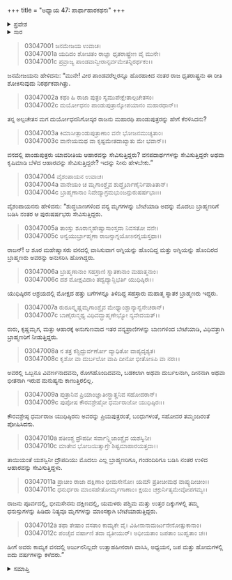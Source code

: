 +++
title = "ಅಧ್ಯಾಯ 47: ಪಾರ್ಥಾಹಾರಕಥನಃ"
+++

<details><summary>ಪ್ರವೇಶ</summary>


।।   ಓಂ ಓಂ ನಮೋ ನಾರಾಯಣಾಯ।।   ಶ್ರೀ ವೇದವ್ಯಾಸಾಯ ನಮಃ ।।

ಶ್ರೀ ಕೃಷ್ಣದ್ವೈಪಾಯನ ವೇದವ್ಯಾಸ ವಿರಚಿತ  

**ಶ್ರೀ ಮಹಾಭಾರತ**

**ಆರಣ್ಯಕ ಪರ್ವ**

**ಇಂದ್ರಲೋಕಾಭಿಗಮನ ಪರ್ವ**

**ಅಧ್ಯಾಯ 47**

</details>


<details><summary>ಸಾರ</summary>

ಪಾಂಡವರ ಆಹಾರ-ಬೇಟೆಗಳ ಕುರಿತು ವರ್ಣನೆ (1-12).

</details>


> 03047001 ಜನಮೇಜಯ ಉವಾಚ।  
03047001a ಯದಿದಂ ಶೋಚಿತಂ ರಾಜ್ಞಾ ಧೃತರಾಷ್ಟ್ರೇಣ ವೈ ಮುನೇ।  
03047001c ಪ್ರವ್ರಾಜ್ಯ ಪಾಂಡವಾನ್ವೀರಾನ್ಸರ್ವಮೇತನ್ನಿರರ್ಥಕಂ।।

ಜನಮೇಜಯನು ಹೇಳಿದನು: “ಮುನೇ! ವೀರ ಪಾಂಡವರೆಲ್ಲರನ್ನೂ ಹೊರಹಾಕಿದ ನಂತರ ರಾಜ ಧೃತರಾಷ್ಟ್ರನು ಈ ರೀತಿ ಶೋಕಿಸುವುದು ನಿರರ್ಥಕವಾಗಿತ್ತು.

> 03047002a ಕಥಂ ಹಿ ರಾಜಾ ಪುತ್ರಂ ಸ್ವಮುಪೇಕ್ಷೇತಾಲ್ಪಚೇತಸಂ।  
03047002c ದುರ್ಯೋಧನಂ ಪಾಂಡುಪುತ್ರಾನ್ಕೋಪಯಾನಂ ಮಹಾರಥಾನ್।।

ತನ್ನ ಅಲ್ಪಚೇತಸ ಮಗ ದುರ್ಯೋಧನನಿಗೋಸ್ಕರ ರಾಜನು ಮಹಾರಥಿ ಪಾಂಡುಪುತ್ರರನ್ನು ಹೇಗೆ ಕೆರಳಿಸಿದನು?

> 03047003a ಕಿಮಾಸೀತ್ಪಾಂಡುಪುತ್ರಾಣಾಂ ವನೇ ಭೋಜನಮುಚ್ಯತಾಂ।  
03047003c ವಾನೇಯಮಥ ವಾ ಕೃಷ್ಟಮೇತದಾಖ್ಯಾತು ಮೇ ಭವಾನ್।।

ವನದಲ್ಲಿ ಪಾಂಡುಪುತ್ರರು ಯಾವರೀತಿಯ ಆಹಾರವನ್ನು ಸೇವಿಸುತ್ತಿದ್ದರು? ವನಪದಾರ್ಥಗಳನ್ನು ಸೇವಿಸುತ್ತಿದ್ದರೇ ಅಥವಾ ಕೃಷಿಮಾಡಿ ಬೆಳೆದ ಆಹಾರವನ್ನು ಸೇವಿಸುತ್ತಿದ್ದರೇ? ಇದನ್ನು ನೀನು ಹೇಳಬೇಕು.”

> 03047004 ವೈಶಂಪಾಯನ ಉವಾಚ।  
03047004a ವಾನೇಯಂ ಚ ಮೃಗಾಂಶ್ಚೈವ ಶುದ್ಧೈರ್ಬಾಣೈರ್ನಿಪಾತಿತಾನ್।   
03047004c ಬ್ರಾಹ್ಮಣಾನಾಂ ನಿವೇದ್ಯಾಗ್ರಮಭುಂಜನ್ಪುರುಷರ್ಷಭಾಃ।।

ವೈಶಂಪಾಯನನು ಹೇಳಿದನು: “ಶುದ್ಧಬಾಣಗಳಿಂದ ವನ್ಯ ಮೃಗಗಳನ್ನು ಬೇಟೆಯಾಡಿ ಅದನ್ನು ಮೊದಲು ಬ್ರಾಹ್ಮಣರಿಗೆ ಬಡಿಸಿ ನಂತರ ಆ ಪುರುಷರ್ಷಭರು ಸೇವಿಸುತ್ತಿದ್ದರು.

> 03047005a ತಾಂಸ್ತು ಶೂರಾನ್ಮಹೇಷ್ವಾಸಾಂಸ್ತದಾ ನಿವಸತೋ ವನೇ।  
03047005c ಅನ್ವಯುರ್ಬ್ರಾಹ್ಮಣಾ ರಾಜನ್ಸಾಗ್ನಯೋಽನಗ್ನಯಸ್ತಥಾ।।

ರಾಜನ್! ಆ ಶೂರ ಮಹೇಷ್ವಾಸರು ವನದಲ್ಲಿ ವಾಸಿಸುವಾಗ ಅಗ್ನಿಯನ್ನು ಹೊಂದಿದ್ದ ಮತ್ತು ಅಗ್ನಿಯನ್ನು ಹೊಂದಿರದ ಬ್ರಾಹ್ಮಣರು ಅವರನ್ನು ಅನುಸರಿಸಿ ಹೋಗಿದ್ದರು.

> 03047006a ಬ್ರಾಹ್ಮಣಾನಾಂ ಸಹಸ್ರಾಣಿ ಸ್ನಾತಕಾನಾಂ ಮಹಾತ್ಮನಾಂ।  
03047006c ದಶ ಮೋಕ್ಷವಿದಾಂ ತದ್ವದ್ಯಾನ್ಬಿಭರ್ತಿ ಯುಧಿಷ್ಠಿರಃ।।

ಯುಧಿಷ್ಠಿರನ ಆಶ್ರಯದಲ್ಲಿ ಮೋಕ್ಷದ ಹತ್ತು ಬಗೆಗಳನ್ನೂ ತಿಳಿದಿದ್ದ ಸಹಸ್ರಾರು ಮಹಾತ್ಮ ಸ್ನಾತಕ ಬ್ರಾಹ್ಮಣರು ಇದ್ದರು.

> 03047007a ರುರೂನ್ಕೃಷ್ಣಮೃಗಾಂಶ್ಚೈವ ಮೇಧ್ಯಾಂಶ್ಚಾನ್ಯಾನ್ವನೇಚರಾನ್।   
03047007c ಬಾಣೈರುನ್ಮಥ್ಯ ವಿಧಿವದ್ಬ್ರಾಹ್ಮಣೇಭ್ಯೋ ನ್ಯವೇದಯತ್।।

ರುರು, ಕೃಷ್ಣಮೃಗ, ಮತ್ತು ಆಹಾರಕ್ಕೆ ಅನುಗುಣವಾದ ಇತರ ವನ್ಯಪ್ರಾಣಿಗಳನ್ನು ಬಾಣಗಳಿಂದ ಬೇಟೆಯಾಡಿ, ವಿಧಿವತ್ತಾಗಿ ಬ್ರಾಹ್ಮಣರಿಗೆ ನೀಡುತ್ತಿದ್ದರು.

> 03047008a ನ ತತ್ರ ಕಶ್ಚಿದ್ದುರ್ವರ್ಣೋ ವ್ಯಾಧಿತೋ ವಾಪ್ಯದೃಶ್ಯತ।  
03047008c ಕೃಶೋ ವಾ ದುರ್ಬಲೋ ವಾಪಿ ದೀನೋ ಭೀತೋಽಪಿ ವಾ ನರಃ।।

ಅವರಲ್ಲಿ ಒಬ್ಬನೂ ವಿವರ್ಣನಾದವನು, ರೋಗಹೊಂದಿದವನು, ಬಡಕಲಾಗಿ ಅಥವಾ ದುರ್ಬಲನಾಗಿ, ದೀನನಾಗಿ ಅಥವಾ ಭೀತನಾಗಿ ಇರುವ ಮನುಷ್ಯನು ಕಾಣುತ್ತಿರಲಿಲ್ಲ.

> 03047009a ಪುತ್ರಾನಿವ ಪ್ರಿಯಾಂಜ್ಞಾತೀನ್ಭ್ರಾತೄನಿವ ಸಹೋದರಾನ್।  
03047009c ಪುಪೋಷ ಕೌರವಶ್ರೇಷ್ಠೋ ಧರ್ಮರಾಜೋ ಯುಧಿಷ್ಠಿರಃ।।

ಕೌರವಶ್ರೇಷ್ಠ ಧರ್ಮರಾಜ ಯುಧಿಷ್ಠಿರನು ಅವರನ್ನು ಪ್ರಿಯಪುತ್ರರಂತೆ, ಬಂಧುಗಳಂತೆ, ಸಹೋದರ ತಮ್ಮಂದಿರಂತೆ ಪೋಷಿಸಿದನು.

> 03047010a ಪತೀಂಶ್ಚ ದ್ರೌಪದೀ ಸರ್ವಾನ್ದ್ವಿಜಾಂಶ್ಚೈವ ಯಶಸ್ವಿನೀ।  
03047010c ಮಾತೇವ ಭೋಜಯಿತ್ವಾಗ್ರೇ ಶಿಷ್ಟಮಾಹಾರಯತ್ತದಾ।।

ತಾಯಿಯಂತೆ ಯಶಸ್ವಿನೀ ದ್ರೌಪದಿಯು ಮೊದಲು ಎಲ್ಲ ಬ್ರಾಹ್ಮಣರಿಗೂ, ಗಂಡಂದಿರಿಗೂ ಬಡಿಸಿ ನಂತರ ಉಳಿದ ಆಹಾರವನ್ನು ಸೇವಿಸುತ್ತಿದ್ದಳು.

> 03047011a ಪ್ರಾಚೀಂ ರಾಜಾ ದಕ್ಷಿಣಾಂ ಭೀಮಸೇನೋ।
	ಯಮೌ ಪ್ರತೀಚೀಮಥ ವಾಪ್ಯುದೀಚೀಂ।।  
> 03047011c ಧನುರ್ಧರಾ ಮಾಂಸಹೇತೋರ್ಮೃಗಾಣಾಂ।
	ಕ್ಷಯಂ ಚಕ್ರುರ್ನಿತ್ಯಮೇವೋಪಗಮ್ಯ।।  

ರಾಜನು ಪೂರ್ವದಲ್ಲಿ, ಭೀಮಸೇನನು ದಕ್ಷಿಣದಲ್ಲಿ, ಯಮಳರು ಪಶ್ಚಿಮ ಮತ್ತು ಉತ್ತರ ದಿಕ್ಕುಗಳಲ್ಲಿ ತಮ್ಮ ಧನುಸ್ಸುಗಳನ್ನು ಹಿಡಿದು ನಿತ್ಯವೂ ಮೃಗಗಳನ್ನು ಮಾಂಸಕ್ಕಾಗಿ ಬೇಟೆಯಾಡುತ್ತಿದ್ದರು.

> 03047012a ತಥಾ ತೇಷಾಂ ವಸತಾಂ ಕಾಮ್ಯಕೇ ವೈ।
	ವಿಹೀನಾನಾಮರ್ಜುನೇನೋತ್ಸುಕಾನಾಂ।  
> 03047012c ಪಂಚೈವ ವರ್ಷಾಣಿ ತದಾ ವ್ಯತೀಯುರ್।
	ಅಧೀಯತಾಂ ಜಪತಾಂ ಜುಹ್ವತಾಂ ಚ।।  

ಹೀಗೆ ಅವರು ಕಾಮ್ಯಕ ವನದಲ್ಲಿ ಅರ್ಜುನನಿಲ್ಲದೇ ಉತ್ಸಾಹಹೀನರಾಗಿ ವಾಸಿಸಿ, ಅಧ್ಯಯನ, ಜಪ ಮತ್ತು ಹೋಮಗಳಲ್ಲಿ ಐದು ವರ್ಷಗಳನ್ನು ಕಳೆದರು.”

<details><summary>ಸಮಾಪ್ತಿ</summary>


ಇತಿ ಶ್ರೀ ಮಹಾಭಾರತೇ ಆರಣ್ಯಕಪರ್ವಣಿ ಇಂದ್ರಲೋಕಾಭಿಗಮನಪರ್ವಣಿ ಪಾರ್ಥಾಹಾರಕಥನೇ ಸಪ್ತಚತ್ವಾರಿಂಶೋಽಧ್ಯಾಯಃ।  
ಇದು ಶ್ರೀ ಮಹಾಭಾರತದ ಆರಣ್ಯಕಪರ್ವದಲ್ಲಿ ಇಂದ್ರಲೋಕಾಭಿಗಮನಪರ್ವದಲ್ಲಿ ಪಾರ್ಥಾಹಾರಕಥನವೆಂಬ ನಲ್ವತ್ತೇಳನೆಯ ಅಧ್ಯಾಯವು.



</details>
